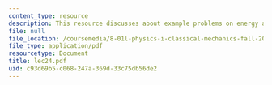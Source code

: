 ```yaml
---
content_type: resource
description: This resource discusses about example problems on energy and gravity.
file: null
file_location: /coursemedia/8-01l-physics-i-classical-mechanics-fall-2005/c93d69b5c068247a369d33c75db56de2_lec24.pdf
file_type: application/pdf
resourcetype: Document
title: lec24.pdf
uid: c93d69b5-c068-247a-369d-33c75db56de2
---
```

